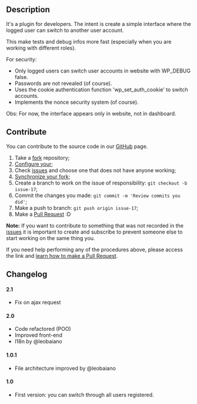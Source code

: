 ## Description ##

It's a plugin for developers.
The intent is create a simple interface where the logged user can switch to another user account.

This make tests and debug infos more fast (especially when you are working with different roles). 

For security:

* Only logged users can switch user accounts in website with WP_DEBUG false.
* Passwords are not revealed (of course).
* Uses the cookie authentication function 'wp_set_auth_cookie' to switch accounts.
* Implements the nonce security system (of course).

Obs: For now, the interface appears only in website, not in dashboard.

## Contribute ##

You can contribute to the source code in our [GitHub](https://github.com/mariovalney/switch-user) page.

1. Take a [fork](https://help.github.com/articles/fork-a-repo/) repository;
3. [Configure your](https://help.github.com/articles/configuring-a-remote-for-a-fork/);
2. Check [issues](https://github.com/mariovalney/switch-user/issues) and choose one that does not have anyone working;
4. [Synchronize your fork](https://help.github.com/articles/syncing-a-fork/);
2. Create a branch to work on the issue of responsibility: `git checkout -b issue-17`;
3. Commit the changes you made: `git commit -m 'Review commits you did'`;
4. Make a push to branch: `git push origin issue-17`;
5. Make a [Pull Request](https://help.github.com/articles/using-pull-requests/) :D

**Note:** If you want to contribute to something that was not recorded in the [issues](https://github.com/mariovalney/switch-user/issues) it is important to create and subscribe to prevent someone else to start working on the same thing you.

If you need help performing any of the procedures above, please access the link and [learn how to make a Pull Request](https://help.github.com/articles/creating-a-pull-request/).

## Changelog ##

#### 2.1 ####
* Fix on ajax request

#### 2.0 ####
* Code refactored (POO)
* Improved front-end
* I18n by @leobaiano

#### 1.0.1 ###
* File architecture improved by @leobaiano

#### 1.0 ####
* First version: you can switch through all users registered.